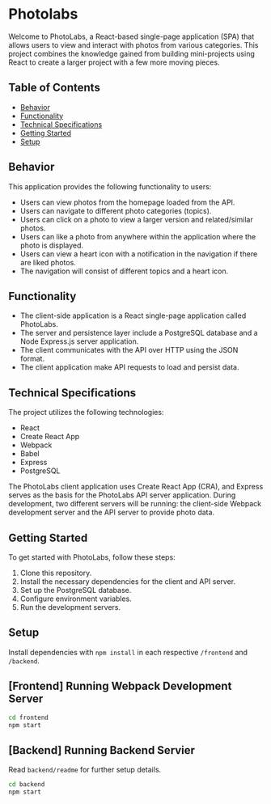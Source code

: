 # Photolabs

Welcome to PhotoLabs, a React-based single-page application (SPA) that allows users to view and interact with photos from various categories. This project combines the knowledge gained from building mini-projects using React to create a larger project with a few more moving pieces.


## Table of Contents
- [Behavior](#behavior)
- [Functionality](#functionality)
- [Technical Specifications](#technical-specifications)
- [Getting Started](#getting-started)
- [Setup](#setup)

## Behavior

This application provides the following functionality to users:

- Users can view photos from the homepage loaded from the API.
- Users can navigate to different photo categories (topics).
- Users can click on a photo to view a larger version and related/similar photos.
- Users can like a photo from anywhere within the application where the photo is displayed.
- Users can view a heart icon with a notification in the navigation if there are liked photos.
- The navigation will consist of different topics and a heart icon.

## Functionality


- The client-side application is a React single-page application called PhotoLabs.
- The server and persistence layer include a PostgreSQL database and a Node Express.js server application.
- The client communicates with the API over HTTP using the JSON format.
- The client application make API requests to load and persist data.

## Technical Specifications

The project utilizes the following technologies:

- React
- Create React App
- Webpack
- Babel
- Express
- PostgreSQL

The PhotoLabs client application uses Create React App (CRA), and Express serves as the basis for the PhotoLabs API server application. During development, two different servers will be running: the client-side Webpack development server and the API server to provide photo data.

## Getting Started

To get started with PhotoLabs, follow these steps:

1. Clone this repository.
2. Install the necessary dependencies for the client and API server.
3. Set up the PostgreSQL database.
4. Configure environment variables.
5. Run the development servers.


## Setup

Install dependencies with `npm install` in each respective `/frontend` and `/backend`.

## [Frontend] Running Webpack Development Server

```sh
cd frontend
npm start
```

## [Backend] Running Backend Servier

Read `backend/readme` for further setup details.

```sh
cd backend
npm start
```
